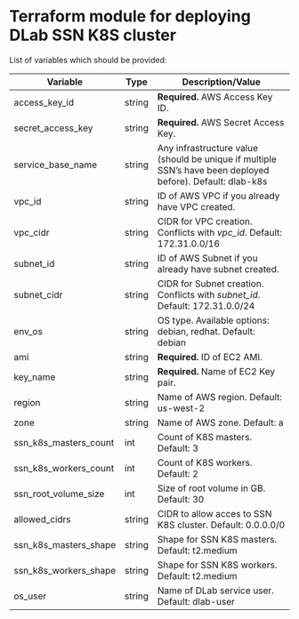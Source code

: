 # Terraform module for deploying DLab SSN K8S cluster

List of variables which should be provided:

| Variable                 | Type   | Description/Value                                                                                         |
|--------------------------|--------|-----------------------------------------------------------------------------------------------------------|
| access\_key\_id          | string | **Required.** AWS Access Key ID.                                                                          |
| secret\_access\_key      | string | **Required.** AWS Secret Access Key.                                                                      |
| service\_base\_name      | string | Any infrastructure value (should be unique if multiple SSN’s have been deployed before). Default: dlab-k8s|
| vpc\_id                  | string | ID of AWS VPC if you already have VPC created.                                                            | 
| vpc\_cidr                | string | CIDR for VPC creation. Conflicts with _vpc\_id_. Default: 172.31.0.0/16                                   |
| subnet\_id               | string | ID of AWS Subnet if you already have subnet created.                                                      |
| subnet\_cidr             | string | CIDR for Subnet creation. Conflicts with _subnet\_id_. Default: 172.31.0.0/24                             |
| env\_os                  | string | OS type. Available options: debian, redhat. Default: debian                                               |
| ami                      | string | **Required.** ID of EC2 AMI.                                                                              |
| key\_name                | string | **Required.** Name of EC2 Key pair.                                                                       |
| region                   | string | Name of AWS region. Default: us-west-2                                                                    |
| zone                     | string | Name of AWS zone. Default: a                                                                              |
| ssn\_k8s\_masters\_count | int    | Count of K8S masters. Default: 3                                                                          |
| ssn\_k8s\_workers\_count | int    | Count of K8S workers. Default: 2                                                                          |
| ssn\_root\_volume\_size  | int    | Size of root volume in GB. Default: 30                                                                    |
| allowed\_cidrs           | string | CIDR to allow acces to SSN K8S cluster. Default: 0.0.0.0/0                                                |
| ssn\_k8s\_masters\_shape | string | Shape for SSN K8S masters. Default: t2.medium                                                             |
| ssn\_k8s\_workers\_shape | string | Shape for SSN K8S workers. Default: t2.medium                                                             |
| os\_user                 | string | Name of DLab service user. Default: dlab-user                                                             |